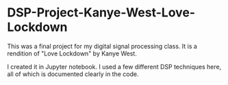 # DSP-Project-Kanye-West-Love-Lockdown
This was a final project for my digital signal processing class. It is a rendition of "Love Lockdown" by Kanye West.

I created it in Jupyter notebook. I used a few different DSP techniques here, all of which is documented clearly in the code.
